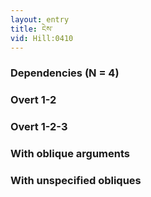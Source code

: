 ```yaml
---
layout: entry
title: ངེས་
vid: Hill:0410
---
```

### Dependencies (N = 4)


### Overt 1-2


### Overt 1-2-3


### With oblique arguments


### With unspecified obliques
